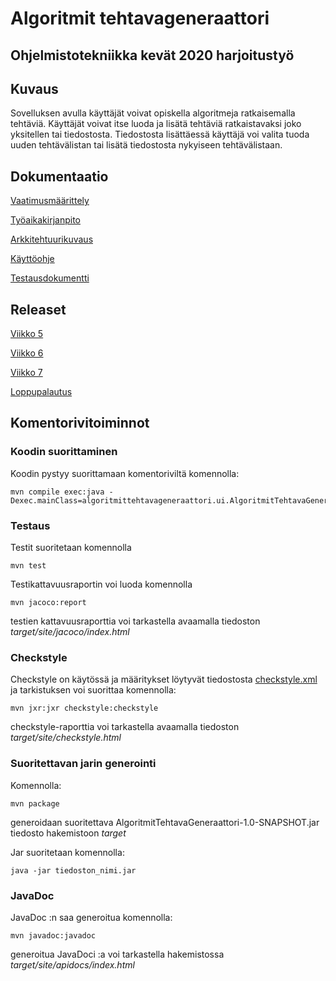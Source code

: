 # Algoritmit tehtavageneraattori

## Ohjelmistotekniikka kevät 2020 harjoitustyö

## Kuvaus
Sovelluksen avulla käyttäjät voivat opiskella algoritmeja ratkaisemalla tehtäviä. Käyttäjät voivat itse luoda ja lisätä tehtäviä ratkaistavaksi joko yksitellen tai tiedostosta. Tiedostosta lisättäessä käyttäjä voi valita tuoda uuden tehtävälistan tai lisätä tiedostosta nykyiseen tehtävälistaan.


## Dokumentaatio
[Vaatimusmäärittely](/AlgoritmitTehtavaGeneraattori/dokumentointi/vaatimustenmaarittely.md)

[Työaikakirjanpito](/AlgoritmitTehtavaGeneraattori/dokumentointi/tyoaikakirjanpito.md)

[Arkkitehtuurikuvaus](/AlgoritmitTehtavaGeneraattori/dokumentointi/arkkitehtuuri.md)

[Käyttöohje](/AlgoritmitTehtavaGeneraattori/dokumentointi/kayttoohje.md)

[Testausdokumentti](/AlgoritmitTehtavaGeneraattori/dokumentointi/testaus.md)

## Releaset
[Viikko 5](https://github.com/larikkai/ot-harjoitustyo/releases/tag/viikko5)

[Viikko 6](https://github.com/larikkai/ot-harjoitustyo/releases/tag/viikko6)

[Viikko 7](https://github.com/larikkai/ot-harjoitustyo/releases/tag/viikko7)

[Loppupalautus](https://github.com/larikkai/ot-harjoitustyo/releases/tag/loppupalautus)

## Komentorivitoiminnot

### Koodin suorittaminen

Koodin pystyy suorittamaan komentoriviltä komennolla:
```
mvn compile exec:java -Dexec.mainClass=algoritmittehtavageneraattori.ui.AlgoritmitTehtavaGeneraattoriUi
```

### Testaus

Testit suoritetaan komennolla
```
mvn test
```

Testikattavuusraportin voi luoda komennolla
```
mvn jacoco:report
```
testien kattavuusraporttia voi tarkastella avaamalla tiedoston _target/site/jacoco/index.html_

### Checkstyle

Checkstyle on käytössä ja määritykset löytyvät tiedostosta [checkstyle.xml](/AlgoritmitTehtavaGeneraattori/checkstyle.xml) ja tarkistuksen voi suorittaa komennolla:
```
mvn jxr:jxr checkstyle:checkstyle
```
checkstyle-raporttia voi tarkastella avaamalla tiedoston _target/site/checkstyle.html_

### Suoritettavan jarin generointi
Komennolla:
```
mvn package
```
generoidaan suoritettava AlgoritmitTehtavaGeneraattori-1.0-SNAPSHOT.jar tiedosto hakemistoon _target_

Jar suoritetaan komennolla:
```
java -jar tiedoston_nimi.jar
```
### JavaDoc
JavaDoc :n saa generoitua komennolla:
```
mvn javadoc:javadoc
```
generoitua JavaDoci :a voi tarkastella hakemistossa _target/site/apidocs/index.html_
